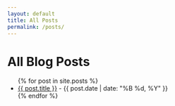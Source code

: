 ```yaml
---
layout: default
title: All Posts
permalink: /posts/
---
```


# All Blog Posts

<ul>
  {% for post in site.posts %}
    <li>
      <a href="{{ post.url }}">{{ post.title }}</a> - {{ post.date | date: "%B %d, %Y" }}</li>
  {% endfor %}
</ul>

